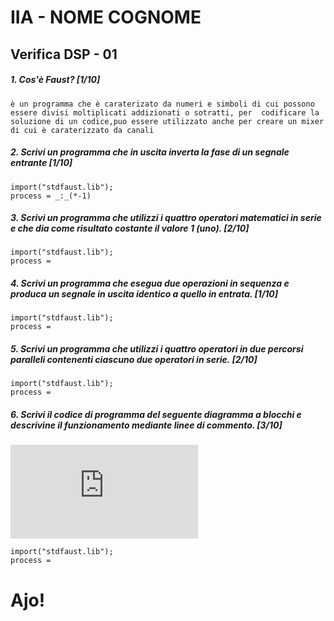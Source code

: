 # IIA - NOME COGNOME

## Verifica DSP - 01

##### 1. Cos'è Faust? [1/10]

```
è un programma che è caraterizato da numeri e simboli di cui possono essere divisi moltiplicati addizionati o sotratti, per  codificare la soluzione di un codice,puo essere utilizzato anche per creare un mixer di cui è caraterizzato da canali
```

##### 2. Scrivi un programma che in uscita inverta la fase di un segnale entrante [1/10]

```
import("stdfaust.lib");
process = _:_(*-1)
```

##### 3. Scrivi un programma che utilizzi i quattro operatori matematici in serie e che dia come risultato costante il valore 1 (_uno_). [2/10]

```
import("stdfaust.lib");
process =
```

##### 4. Scrivi un programma che esegua due operazioni in sequenza e produca un segnale in uscita identico a quello in entrata. [1/10]

```
import("stdfaust.lib");
process =
```

##### 5. Scrivi un programma che utilizzi i quattro operatori in due percorsi paralleli contenenti ciascuno due operatori in serie. [2/10]

```
import("stdfaust.lib");
process =
```

##### 6. Scrivi il codice di programma del seguente diagramma a blocchi e descrivine il funzionamento mediante linee di commento. [3/10]

![quattro somme parallele](https://github.com/LSSN/2019-11-21-2A-DSP/blob/master/process.pdf)

```
import("stdfaust.lib");
process =
```


# Ajo!
